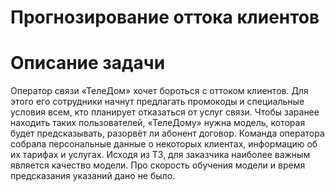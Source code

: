 # Прогнозирование оттока клиентов
# Описание задачи
Оператор связи «ТелеДом» хочет бороться с оттоком клиентов. Для этого его сотрудники начнут предлагать промокоды и специальные условия всем, кто планирует отказаться от услуг связи. Чтобы заранее находить таких пользователей, «ТелеДому» нужна модель, которая будет предсказывать, разорвёт ли абонент договор. Команда оператора собрала персональные данные о некоторых клиентах, информацию об их тарифах и услугах.
Исходя из ТЗ, для заказчика наиболее важным является качество модели. Про скорость обучения модели и время предсказания указаний дано не было.
